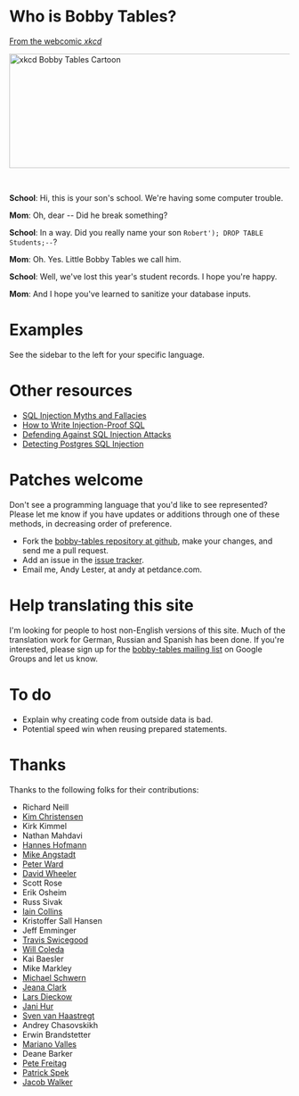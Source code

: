 # Who is Bobby Tables?

[From the webcomic _xkcd_](http://xkcd.com/327/)

<a href="http://xkcd.com/327/"><img src="/img/xkcd.png" alt="xkcd Bobby Tables Cartoon" height="205" width="666" /></a>

<br clear="right">

**School**: Hi, this is your son's school. We're having some computer trouble.

**Mom**: Oh, dear -- Did he break something?

**School**: In a way. Did you really name your son `Robert'); DROP TABLE Students;--`?

**Mom**: Oh. Yes. Little Bobby Tables we call him.

**School**: Well, we've lost this year's student records. I hope you're happy.

**Mom**: And I hope you've learned to sanitize your database inputs.



# Examples

See the sidebar to the left for your specific language.

# Other resources

* [SQL Injection Myths and Fallacies](http://www.slideshare.net/billkarwin/sql-injection-myths-and-fallacies)
* [How to Write Injection-Proof SQL](http://www.schneier.com/blog/archives/2008/10/how_to_write_in.html)
* [Defending Against SQL Injection Attacks](http://download.oracle.com/oll/tutorials/SQLInjection/index.htm)
* [Detecting Postgres SQL Injection](http://blog.endpoint.com/2012/06/detecting-postgres-sql-injection.html)

# Patches welcome

Don't see a programming language that you'd like to see represented?
Please let me know if you have updates or additions through one of
these methods, in decreasing order of preference.

* Fork the [bobby-tables repository at github][repo], make your changes, and send me a pull request.
* Add an issue in the [issue tracker][issues].
* Email me, Andy Lester, at andy at petdance.com.

[repo]: https://github.com/petdance/bobby-tables
[issues]: https://github.com/petdance/bobby-tables/issues

# Help translating this site

I'm looking for people to host non-English versions of this site.
Much of the translation work for German, Russian and Spanish has
been done.  If you're interested, please sign up for the 
[bobby-tables mailing list][ml] on Google Groups and let us know.

[ml]: https://groups.google.com/d/forum/bobby-tables

To do
=====

* Explain why creating code from outside data is bad.
* Potential speed win when reusing prepared statements.

Thanks
======

Thanks to the following folks for their contributions:

* Richard Neill
* [Kim Christensen](http://www.smukkekim.dk)
* Kirk Kimmel
* Nathan Mahdavi
* [Hannes Hofmann](http://www5.informatik.uni-erlangen.de/en/our-team/hofmann-hannes)
* [Mike Angstadt](http://www.mangst.com)
* [Peter Ward](http://identi.ca/flowblok/)
* [David Wheeler](http://justatheory.com)
* Scott Rose
* Erik Osheim
* Russ Sivak
* [Iain Collins](http://iaincollins.com)
* Kristoffer Sall Hansen
* Jeff Emminger
* [Travis Swicegood](http://www.travisswicegood.com/)
* [Will Coleda](http://www.coleda.com/users/coke/)
* Kai Baesler
* Mike Markley
* [Michael Schwern](http://schwern.net/)
* [Jeana Clark](http://jeanaclark.org/)
* [Lars Dieckow](http://search.cpan.org/~daxim/)
* [Jani Hur](http://www.jani-hur.net)
* [Sven van Haastregt](http://www.liacs.nl/home/svhaastr/)
* Andrey Chasovskikh
* Erwin Brandstetter
* [Mariano Valles](http://about.me/marianovalles)
* Deane Barker
* [Pete Freitag](https://foundeo.com/)
* [Patrick Spek](http://www.tyil.nl/)
* [Jacob Walker](http://jacob-walker.com/)
